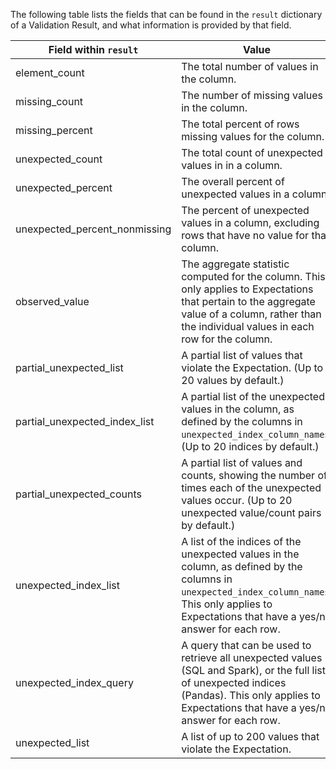 The following table lists the fields that can be found in the `result` dictionary of a Validation Result, and what information is provided by that field.

| Field within `result`          | Value                                                                                                                                                                                             |
|-------------------------------|---------------------------------------------------------------------------------------------------------------------------------------------------------------------------------------------------|
| element_count                 | The total number of values in the column.                                                                                                                                                         |
| missing_count                 | The number of missing values in the column.                                                                                                                                                       |
| missing_percent               | The total percent of rows missing values for the column.                                                                                                                                          |
| unexpected_count              | The total count of unexpected values in in a column.                                                                                                                                              |
| unexpected_percent            | The overall percent of unexpected values in a column.                                                                                                                                             |
| unexpected_percent_nonmissing | The percent of unexpected values in a column, excluding rows that have no value for that column.                                                                                                  |
| observed_value                | The aggregate statistic computed for the column. This only applies to Expectations that pertain to the aggregate value of a column, rather than the individual values in each row for the column. |
| partial_unexpected_list       | A partial list of values that violate the Expectation. (Up to 20 values by default.)                                                                                                              |
| partial_unexpected_index_list | A partial list of the unexpected values in the column, as defined by the columns in `unexpected_index_column_names`. (Up to 20 indices by default.)                                                 |
| partial_unexpected_counts     | A partial list of values and counts, showing the number of times each of the unexpected values occur. (Up to 20 unexpected value/count pairs by default.)                                         |
| unexpected_index_list         | A list of the indices of the unexpected values in the column, as defined by the columns in `unexpected_index_column_names`. This only applies to Expectations that have a yes/no answer for each row. |
| unexpected_index_query        | A query that can be used to retrieve all unexpected values (SQL and Spark), or the full list of unexpected indices (Pandas). This only applies to Expectations that have a yes/no answer for each row. |
| unexpected_list               | A list of up to 200 values that violate the Expectation.                                                                                                                                          |
